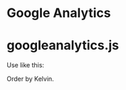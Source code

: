 Google Analytics
===
googleanalytics.js
==

Use like this:
<a href="http://www.jquerg.com" class="google" data-event="_gaq.push(['_trackEvent', 'Readme', 'GitHub', 'Come from GitHub.com']);"></a>



Order by Kelvin.